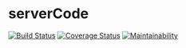 # serverCode

[![Build Status](https://travis-ci.org/joaquinto/serverCode.svg?branch=master)](https://travis-ci.org/joaquinto/serverCode)  [![Coverage Status](https://coveralls.io/repos/github/joaquinto/serverCode/badge.svg?branch=master)](https://coveralls.io/github/joaquinto/serverCode?branch=master)  [![Maintainability](https://api.codeclimate.com/v1/badges/332092ac96f3b025cfee/maintainability)](https://codeclimate.com/github/joaquinto/serverCode/maintainability)
